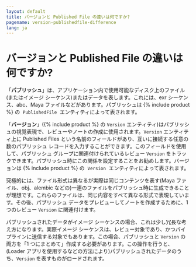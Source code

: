 ```yaml
---
layout: default
title: バージョンと Published File の違いは何ですか?
pagename: version-publishedfile-difference
lang: ja
---
```


# バージョンと Published File の違いは何ですか?

「**パブリッシュ**」は、アプリケーション内で使用可能なディスク上のファイル(またはイメージ シーケンス)またはデータを表します。これには、exr シーケンス、abc、Maya ファイルなどがあります。パブリッシュは {% include product %} の  `PublishedFile`  エンティティによって表されます。

「**バージョン**」({% include product %} の `Version` エンティティ)はパブリッシュの視覚表現で、レビューやノートの作成に使用されます。`Version` エンティティ上に Published Files という名前のフィールドがあり、互いに接続する任意の数のパブリッシュ レコードを入力することができます。このフィールドを使用して、パブリッシュ グループに関連付けられているレビュー `Version` をトラックできます。パブリッシュ時にこの関係を設定することをお勧めします。バージョンは {% include product %} の  `Version`  エンティティによって表されます。

究極的には、ファイル形式は異なるが実際は同じコンテンツを表す(Maya ファイル、obj、alembic などの)一連のファイルをパブリッシュ時に生成できることが理想です。これらのファイルは、同じ内容をすべて異なる形式で表現しています。その後、パブリッシュ データをプレビューしてノートを作成するために、1 つのレビュー `Version` に関連付けます。

パブリッシュされたデータがイメージ シーケンスの場合、これは少し冗長な考え方になります。実際イメージ シーケンスは、レビュー対象であり、かつパイプラインに送信する対象でもあります。この場合、パブリッシュと `Version` の両方を「1 つにまとめて」作成する必要があります。この操作を行うと、(Loader アプリを使用するなどの方法により)パブリッシュされたデータのうち、`Version` を表すものがロードされます。
